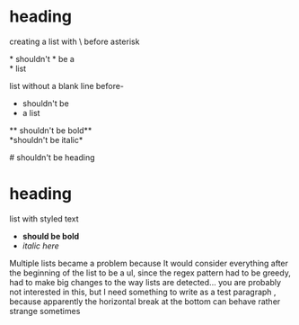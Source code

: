 # heading
creating a list with \\ before asterisk

\* shouldn't 
\* be a  
\* list

list without a blank line before-  
* shouldn't be 
* a list

\*\* shouldn't be bold\*\*  
\*shouldn't be italic\*


\# shouldn't be heading
# heading 

list with styled text

* **should be bold**
* *italic here* 

Multiple lists became a problem because It would consider everything after the beginning of the list to be a ul, since the regex pattern had to be greedy, had to make big changes to the way lists are detected... you are probably not interested in this, but I need something to write as a test paragraph , because apparently the horizontal break at the bottom can behave rather strange sometimes